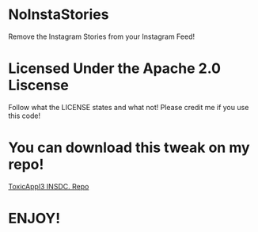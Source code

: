 # NoInstaStories
Remove the Instagram Stories from your Instagram Feed!

# Licensed Under the Apache 2.0 Liscense
Follow what the LICENSE states and what not! 
Please credit me if you use this code!

# You can download this tweak on my repo!
[ToxicAppl3 INSDC. Repo](https://toxicappl3inc.github.io/repo/ "My Repo")

# ENJOY!
